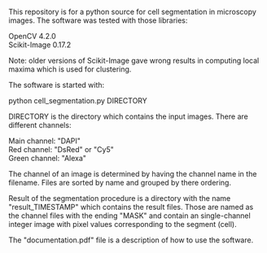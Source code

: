 This repository is for a python source for cell segmentation in microscopy images. The software was tested with those libraries:


OpenCV 4.2.0<br>
Scikit-Image 0.17.2<br>

Note: older versions of Scikit-Image gave wrong results in computing local maxima which is used for clustering.


The software is started with:

python cell_segmentation.py DIRECTORY

DIRECTORY is the directory which contains the input images. There are different channels:

Main channel: "DAPI"<br> 
Red channel: "DsRed" or "Cy5"<br>
Green channel: "Alexa"<br>

The channel of an image is determined by having the channel name in the filename. Files are sorted by name and grouped by there ordering.


Result of the segmentation procedure is a directory with the name "result_TIMESTAMP" which contains the result files. Those are named as the channel files with the ending "MASK" and contain an single-channel integer image with pixel values corresponding to the segment (cell).

The "documentation.pdf" file is a description of how to use the software.


